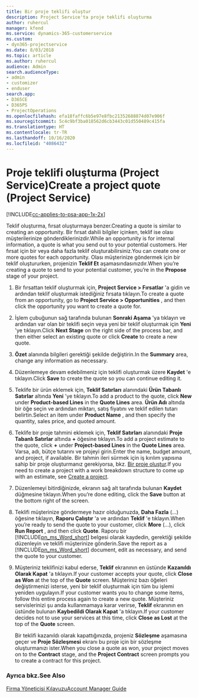 ```yaml
---
title: Bir proje teklifi oluştur
description: Project Service'ta proje teklifi oluşturma
author: ruhercul
manager: kfend
ms.service: dynamics-365-customerservice
ms.custom:
- dyn365-projectservice
ms.date: 8/03/2018
ms.topic: article
ms.author: ruhercul
audience: Admin
search.audienceType:
- admin
- customizer
- enduser
search.app:
- D365CE
- D365PS
- ProjectOperations
ms.openlocfilehash: efa18faffc6b5e97e8fbc21352688874d07e906f
ms.sourcegitcommit: 5c4c9bf3ba018562d6cb3443c01d550489c415fa
ms.translationtype: HT
ms.contentlocale: tr-TR
ms.lasthandoff: 10/16/2020
ms.locfileid: "4086432"
---
```

# <a name="create-a-project-quote-project-service"></a><span data-ttu-id="1aef1-103">Proje teklifi oluşturma (Project Service)</span><span class="sxs-lookup"><span data-stu-id="1aef1-103">Create a project quote (Project Service)</span></span>

[!INCLUDE[cc-applies-to-psa-app-1x-2x](../includes/cc-applies-to-psa-app-1x-2x.md)]

<span data-ttu-id="1aef1-104">Teklif oluşturma, fırsat oluşturmaya benzer.</span><span class="sxs-lookup"><span data-stu-id="1aef1-104">Creating a quote is similar to creating an opportunity.</span></span> <span data-ttu-id="1aef1-105">Bir fırsat dahili bilgiler içinken, teklif ise olası müşterilerinize gönderdiklerinizdir.</span><span class="sxs-lookup"><span data-stu-id="1aef1-105">While an opportunity is for internal information, a quote is what you send out to your potential customers.</span></span> <span data-ttu-id="1aef1-106">Her fırsat için bir veya daha fazla teklif oluşturabilirsiniz.</span><span class="sxs-lookup"><span data-stu-id="1aef1-106">You can create one or more quotes for each opportunity.</span></span> <span data-ttu-id="1aef1-107">Olası müşterinize göndermek için bir teklif oluştururken, projenizin **Teklif Et** aşamasındasınızdır.</span><span class="sxs-lookup"><span data-stu-id="1aef1-107">When you’re creating a quote to send to your potential customer, you’re in the **Propose** stage of your project.</span></span>  
  
1. <span data-ttu-id="1aef1-108">Bir fırsattan teklif oluşturmak için, **Project Service > Fırsatlar** 'a gidin ve ardından teklif oluşturmak istediğiniz fırsata tıklayın.</span><span class="sxs-lookup"><span data-stu-id="1aef1-108">To create a quote from an opportunity, go to **Project Service > Opportunities** , and then click the opportunity you want to create a quote for.</span></span>  
  
2. <span data-ttu-id="1aef1-109">İşlem çubuğunun sağ tarafında bulunan **Sonraki Aşama** 'ya tıklayın ve ardından var olan bir teklifi seçin veya yeni bir teklif oluşturmak için **Yeni** 'ye tıklayın.</span><span class="sxs-lookup"><span data-stu-id="1aef1-109">Click **Next Stage** on the right side of the process bar, and then either select an existing quote or click **Create** to create a new quote.</span></span>  
  
3. <span data-ttu-id="1aef1-110">**Özet** alanında bilgileri gerektiği şekilde değiştirin.</span><span class="sxs-lookup"><span data-stu-id="1aef1-110">In the **Summary** area, change any information as necessary.</span></span>  
  
4. <span data-ttu-id="1aef1-111">Düzenlemeye devam edebilmeniz için teklifi oluşturmak üzere **Kaydet** 'e tıklayın.</span><span class="sxs-lookup"><span data-stu-id="1aef1-111">Click **Save** to create the quote so you can continue editing it.</span></span>  
  
5. <span data-ttu-id="1aef1-112">Teklife bir ürün eklemek için, **Teklif Satırları** alanındaki **Ürün Tabanlı Satırlar** altında **Yeni** 'ye tıklayın.</span><span class="sxs-lookup"><span data-stu-id="1aef1-112">To add a product to the quote, click **New** under **Product-based Lines** in the **Quote Lines** area.</span></span> <span data-ttu-id="1aef1-113">**Ürün Adı** altında bir öğe seçin ve ardından miktarı, satış fiyatını ve teklif edilen tutarı belirtin.</span><span class="sxs-lookup"><span data-stu-id="1aef1-113">Select an item under **Product Name** , and then specify the quantity, sales price, and quoted amount.</span></span>  
  
6. <span data-ttu-id="1aef1-114">Teklife bir proje tahmini eklemek için, **Teklif Satırları** alanındaki **Proje Tabanlı Satırlar** altında **+** öğesine tıklayın.</span><span class="sxs-lookup"><span data-stu-id="1aef1-114">To add a project estimate to the quote, click **+** under **Project-based Lines** in the **Quote Lines** area.</span></span> <span data-ttu-id="1aef1-115">Varsa, adı, bütçe tutarını ve projeyi girin.</span><span class="sxs-lookup"><span data-stu-id="1aef1-115">Enter the name, budget amount, and project, if available.</span></span> <span data-ttu-id="1aef1-116">Bir tahmin ileri sürmek için iş kırılım yapısına sahip bir proje oluşturmanız gerekiyorsa, bkz. [Bir proje oluştur](../psa/create-project.md).</span><span class="sxs-lookup"><span data-stu-id="1aef1-116">If you need to create a project with a work breakdown structure to come up with an estimate, see [Create a project](../psa/create-project.md).</span></span>  
  
7. <span data-ttu-id="1aef1-117">Düzenlemeyi bitirdiğinizde, ekranın sağ alt tarafında bulunan **Kaydet** düğmesine tıklayın.</span><span class="sxs-lookup"><span data-stu-id="1aef1-117">When you’re done editing, click the **Save** button at the bottom right of the screen.</span></span>  
  
8. <span data-ttu-id="1aef1-118">Teklifi müşterinize göndermeye hazır olduğunuzda, **Daha Fazla** (…) öğesine tıklayın, **Raporu Çalıştır** 'a ve ardından **Teklif** 'e tıklayın.</span><span class="sxs-lookup"><span data-stu-id="1aef1-118">When you’re ready to send the quote to your customer, click **More** (…), click **Run Report** , and then click **Quote**.</span></span> <span data-ttu-id="1aef1-119">Raporu bir [!INCLUDE[pn_ms_Word_short](../includes/pn-ms-word-short.md)] belgesi olarak kaydedin, gerektiği şekilde düzenleyin ve teklifi müşterinize gönderin.</span><span class="sxs-lookup"><span data-stu-id="1aef1-119">Save the report as a [!INCLUDE[pn_ms_Word_short](../includes/pn-ms-word-short.md)] document, edit as necessary, and send the quote to your customer.</span></span>  
  
9. <span data-ttu-id="1aef1-120">Müşteriniz teklifinizi kabul ederse, **Teklif** ekranının en üstünde **Kazanıldı Olarak Kapat** 'a tıklayın.</span><span class="sxs-lookup"><span data-stu-id="1aef1-120">If your customer accepts your quote, click **Close as Won** at the top of the **Quote** screen.</span></span> <span data-ttu-id="1aef1-121">Müşteriniz bazı öğeleri değiştirmenizi isterse, yeni bir teklif oluşturmak için tüm bu işlemi yeniden uygulayın.</span><span class="sxs-lookup"><span data-stu-id="1aef1-121">If your customer wants you to change some items, follow this entire process again to create a new quote.</span></span> <span data-ttu-id="1aef1-122">Müşteriniz servislerinizi şu anda kullanmamaya karar verirse, **Teklif** ekranının en üstünde bulunan **Kaybedildi Olarak Kapat** 'a tıklayın.</span><span class="sxs-lookup"><span data-stu-id="1aef1-122">If your customer decides not to use your services at this time, click **Close as Lost** at the top of the **Quote** screen.</span></span>  
  
   <span data-ttu-id="1aef1-123">Bir teklifi kazanıldı olarak kapattığınızda, projeniz **Sözleşme** aşamasına geçer ve **Proje Sözleşmesi** ekranı bu proje için bir sözleşme oluşturmanızı ister.</span><span class="sxs-lookup"><span data-stu-id="1aef1-123">When you close a quote as won, your project moves on to the **Contract** stage, and the **Project Contract** screen prompts you to create a contract for this project.</span></span>  
  
### <a name="see-also"></a><span data-ttu-id="1aef1-124">Ayrıca bkz.</span><span class="sxs-lookup"><span data-stu-id="1aef1-124">See Also</span></span>  
 [<span data-ttu-id="1aef1-125">Firma Yöneticisi Kılavuzu</span><span class="sxs-lookup"><span data-stu-id="1aef1-125">Account Manager Guide</span></span>](../psa/account-manager-guide.md)
